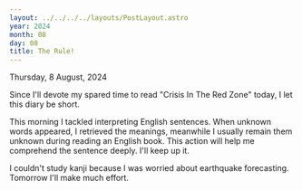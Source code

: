 ```yaml
---
layout: ../../../../layouts/PostLayout.astro
year: 2024
month: 08
day: 08
title: The Rule!
---
```


Thursday, 8 August, 2024

Since I'll devote my spared time to read "Crisis In The Red Zone" today, I let this diary be short.

This morning I tackled interpreting English sentences. When unknown words appeared, I retrieved the meanings, meanwhile I usually remain them unknown during reading an English book. This action will help me comprehend the sentence deeply. I'll keep up it.

I couldn't study kanji because I was worried about earthquake forecasting. Tomorrow I'll make much effort.